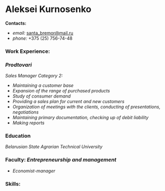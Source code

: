 # Aleksei Kurnosenko

__Сontacts:__

* _email:_ santa_bremor@mail.ru
* _phone:_ +375 (25) 756-74-48

### __Work Experience:__

### _Prodtovari_

_Sales Manager Category 2:_

* _Maintaining a customer base_
* _Expansion of the range of purchased products_
* _Study of consumer demand_
* _Providing a sales plan for current and new customers_
* _Organization of meetings with the clients, conducting of presentations, negotiations_
* _Maintaining primary documentation, checking up of debit liability_
* _Making reports_


### __Education__

_Belarusian State Agrarian Technical University_
###  Faculty: _Entrepreneurship and management_
* _Economist-manager_

### __Skills:__
